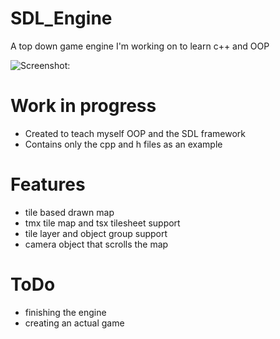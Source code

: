 # SDL_Engine
A top down game engine I'm working on to learn c++ and OOP

![Screenshot:](
https://i.imgur.com/nLqqcvQ.png)

# Work in progress
* Created to teach myself OOP and the SDL framework
* Contains only the cpp and h files as an example

# Features
* tile based drawn map
* tmx tile map and tsx tilesheet support
* tile layer and object group support
* camera object that scrolls the map

# ToDo
* finishing the engine
* creating an actual game
